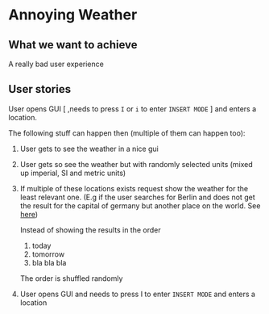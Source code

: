 # Annoying Weather

## What we want to achieve

A really bad user experience

## User stories

User opens GUI \[ ,needs to press `I` or `i` to enter `INSERT MODE` \] and enters a location.

The following stuff can happen then (multiple of them can happen too):

   1. User gets to see the weather in a nice gui
   
   2. User gets so see the weather but with randomly selected units (mixed up imperial, SI and metric units)
  
   3. If multiple of these locations exists request show the weather for the least relevant one.
      (E.g if the user searches for Berlin and does not get the result for the capital of germany but another place on the
      world. See [here](https://www.openstreetmap.org/search?query=Berlin#map=14/49.8650/22.1921))
      
      Instead of showing the results in the order
      
      1. today
      2. tomorrow
      3. bla bla bla
      
      The order is shuffled randomly
   
   4. User opens GUI and needs to press I to enter `INSERT MODE` and enters a location
   
